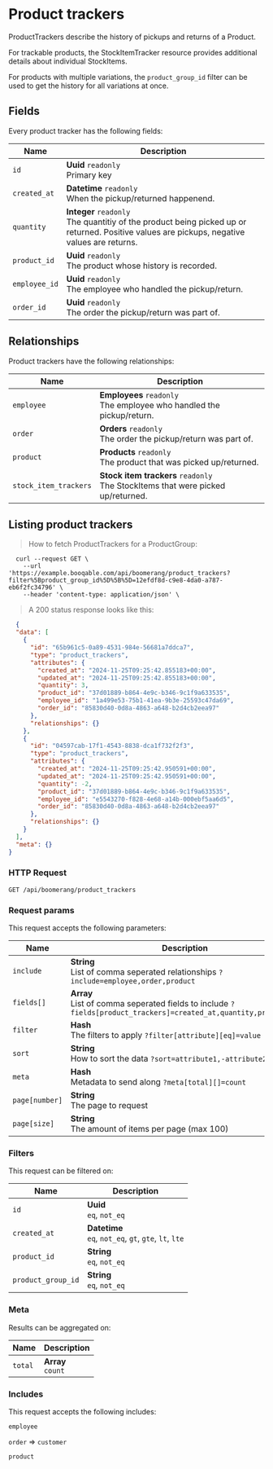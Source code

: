 # Product trackers

ProductTrackers describe the history of pickups and returns of a Product.

For trackable products, the StockItemTracker resource
provides additional details about individual StockItems.

For products with multiple variations, the `product_group_id`
filter can be used to get the history for all variations at once.

## Fields
Every product tracker has the following fields:

Name | Description
-- | --
`id` | **Uuid** `readonly`<br>Primary key
`created_at` | **Datetime** `readonly`<br>When the pickup/returned happenend. 
`quantity` | **Integer** `readonly`<br>The quantitiy of the product being picked up or returned. Positive values are pickups, negative values are returns. 
`product_id` | **Uuid** `readonly`<br>The product whose history is recorded. 
`employee_id` | **Uuid** `readonly`<br>The employee who handled the pickup/return. 
`order_id` | **Uuid** `readonly`<br>The order the pickup/return was part of. 


## Relationships
Product trackers have the following relationships:

Name | Description
-- | --
`employee` | **Employees** `readonly`<br>The employee who handled the pickup/return. 
`order` | **Orders** `readonly`<br>The order the pickup/return was part of. 
`product` | **Products** `readonly`<br>The product that was picked up/returned. 
`stock_item_trackers` | **Stock item trackers** `readonly`<br>The StockItems that were picked up/returned. 


## Listing product trackers



> How to fetch ProductTrackers for a ProductGroup:

```shell
  curl --request GET \
    --url 'https://example.booqable.com/api/boomerang/product_trackers?filter%5Bproduct_group_id%5D%5B%5D=12efdf8d-c9e8-4da0-a787-eb6f2fc34796' \
    --header 'content-type: application/json' \
```

> A 200 status response looks like this:

```json
  {
  "data": [
    {
      "id": "65b961c5-0a89-4531-984e-56681a7ddca7",
      "type": "product_trackers",
      "attributes": {
        "created_at": "2024-11-25T09:25:42.855183+00:00",
        "updated_at": "2024-11-25T09:25:42.855183+00:00",
        "quantity": 3,
        "product_id": "37d01889-b864-4e9c-b346-9c1f9a633535",
        "employee_id": "1a499e53-75b1-41ea-9b3e-25593c47da69",
        "order_id": "85830d40-0d8a-4863-a648-b2d4cb2eea97"
      },
      "relationships": {}
    },
    {
      "id": "04597cab-17f1-4543-8838-dca1f732f2f3",
      "type": "product_trackers",
      "attributes": {
        "created_at": "2024-11-25T09:25:42.950591+00:00",
        "updated_at": "2024-11-25T09:25:42.950591+00:00",
        "quantity": -2,
        "product_id": "37d01889-b864-4e9c-b346-9c1f9a633535",
        "employee_id": "e5543270-f828-4e68-a14b-000ebf5aa6d5",
        "order_id": "85830d40-0d8a-4863-a648-b2d4cb2eea97"
      },
      "relationships": {}
    }
  ],
  "meta": {}
}
```

### HTTP Request

`GET /api/boomerang/product_trackers`

### Request params

This request accepts the following parameters:

Name | Description
-- | --
`include` | **String** <br>List of comma seperated relationships `?include=employee,order,product`
`fields[]` | **Array** <br>List of comma seperated fields to include `?fields[product_trackers]=created_at,quantity,product_id`
`filter` | **Hash** <br>The filters to apply `?filter[attribute][eq]=value`
`sort` | **String** <br>How to sort the data `?sort=attribute1,-attribute2`
`meta` | **Hash** <br>Metadata to send along `?meta[total][]=count`
`page[number]` | **String** <br>The page to request
`page[size]` | **String** <br>The amount of items per page (max 100)


### Filters

This request can be filtered on:

Name | Description
-- | --
`id` | **Uuid** <br>`eq`, `not_eq`
`created_at` | **Datetime** <br>`eq`, `not_eq`, `gt`, `gte`, `lt`, `lte`
`product_id` | **String** <br>`eq`, `not_eq`
`product_group_id` | **String** <br>`eq`, `not_eq`


### Meta

Results can be aggregated on:

Name | Description
-- | --
`total` | **Array** <br>`count`


### Includes

This request accepts the following includes:

`employee`


`order` => 
`customer`




`product`





